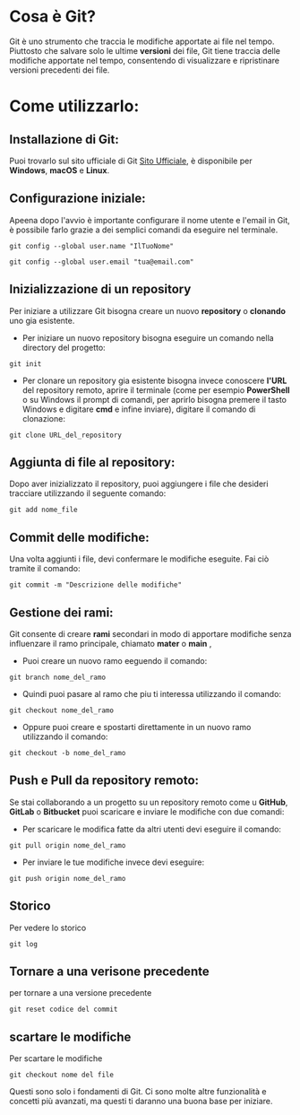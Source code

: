 # Cosa è Git?
Git è uno strumento che traccia le modifiche apportate ai file nel tempo. 
Piuttosto che salvare solo le ultime **versioni** dei file, Git tiene traccia delle modifiche apportate nel tempo, 
consentendo di visualizzare e ripristinare versioni precedenti dei file.

# Come utilizzarlo:

## Installazione di Git:
Puoi trovarlo sul sito ufficiale di Git [Sito Ufficiale](https://git-scm.com/), è disponibile per **Windows**, **macOS** e **Linux**.

## Configurazione iniziale:
Apeena dopo l'avvio è importante configurare il nome utente e l'email in Git, è possibile farlo grazie a dei semplici comandi da eseguire nel terminale.

```
git config --global user.name "IlTuoNome"
```

```
git config --global user.email "tua@email.com"
```

## Inizializzazione di un repository
Per iniziare a utilizzare Git bisogna creare un nuovo **repository** o **clonando** uno gia esistente.
- Per iniziare un nuovo repository bisogna eseguire un comando nella directory del progetto:

```
git init
```

- Per clonare un repository gia esistente bisogna invece conoscere **l'URL** del repository remoto, aprire il terminale (come per esempio **PowerShell** o su Windows il prompt di comandi,
per aprirlo bisogna premere il tasto Windows e digitare **cmd** e infine inviare), digitare il comando di clonazione:

```
git clone URL_del_repository
```

## Aggiunta di file al repository:
Dopo aver inizializzato il repository, puoi aggiungere i file che desideri tracciare utilizzando il seguente comando:

```
git add nome_file
```

## Commit delle modifiche:
Una volta aggiunti i file, devi confermare le modifiche eseguite. Fai ciò tramite il comando:

```
git commit -m "Descrizione delle modifiche"
```

## Gestione dei rami:
Git consente di creare **rami** secondari in modo di apportare modifiche senza influenzare il ramo principale, chiamato **mater** o **main** , 
- Puoi creare un nuovo ramo eeguendo il comando:

```
git branch nome_del_ramo
```


- Quindi puoi pasare al ramo che piu ti interessa utilizzando il comando:

```
git checkout nome_del_ramo
```

- Oppure puoi creare e spostarti direttamente in un nuovo ramo utilizzando il comando:

```
git checkout -b nome_del_ramo
```

## Push e Pull da repository remoto:
Se stai collaborando a un progetto su un repository remoto come u **GitHub**, **GitLab** o **Bitbucket** puoi scaricare e inviare le modifiche con due comandi:
- Per scaricare le modifica fatte da altri utenti devi eseguire il comando:

```
git pull origin nome_del_ramo
```

- Per inviare le tue modifiche invece devi eseguire:

```
git push origin nome_del_ramo
```
## Storico
Per vedere lo storico
```
git log
```
## Tornare a una verisone precedente
per tornare a una versione precedente

```
git reset codice del commit
```
## scartare le modifiche
Per scartare le modifiche
```
git checkout nome del file
```


Questi sono solo i fondamenti di Git. Ci sono molte altre funzionalità e concetti più avanzati, ma questi ti daranno una buona base per iniziare.
